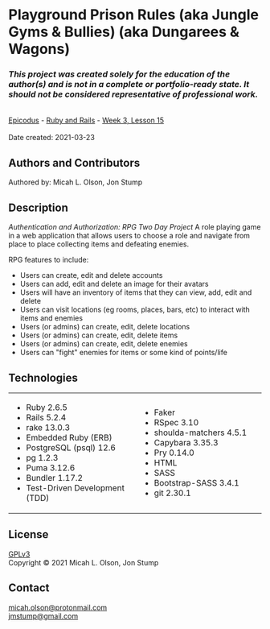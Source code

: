 # Playground Prison Rules (aka Jungle Gyms & Bullies) (aka Dungarees & Wagons)

### _This project was created solely for the education of the author(s) and is not in a complete or portfolio-ready state. It should not be considered representative of professional work._
\
[Epicodus](https://www.epicodus.com/) - [Ruby and Rails](https://www.learnhowtoprogram.com/ruby-and-rails) - [Week 3, Lesson 15](https://www.learnhowtoprogram.com/ruby-and-rails/authentication-and-authorization/flickr-clone-rpg-two-day-project)
\
\
Date created: 2021-03-23

## Authors and Contributors
Authored by: Micah L. Olson, Jon Stump

## Description
_Authentication and Authorization: RPG Two Day Project_
A role playing game in a web application that allows users to choose a role and navigate from place to place collecting items and defeating enemies.  
  
RPG features to include:
* Users can create, edit and delete accounts
* Users can add, edit and delete an image for their avatars
* Users will have an inventory of items that they can view, add, edit and delete
* Users can visit locations (eg rooms, places, bars, etc) to interact with items and enemies
* Users (or admins) can create, edit, delete locations
* Users (or admins) can create, edit, delete items
* Users (or admins) can create, edit, delete enemies
* Users can "fight" enemies for items or some kind of points/life

## Technologies
<table border="0">
 <tr>
    <td width=300px>
      <ul>
        <li>Ruby 2.6.5</li>
        <li>Rails 5.2.4</li>
        <li>rake 13.0.3</li>
        <li>Embedded Ruby (ERB)</li>
        <li>PostgreSQL (psql) 12.6</li>
        <li>pg 1.2.3</li>
        <li>Puma 3.12.6</li>
        <li>Bundler 1.17.2</li>
        <li>Test-Driven Development (TDD)</li>
      </ul>
    </td>
    <td width=300px>
      <ul>
        <li>Faker</li>
        <li>RSpec 3.10</li>
        <li>shoulda-matchers 4.5.1</li>
        <li>Capybara 3.35.3</li>
        <li>Pry 0.14.0</li>
        <li>HTML</li>
        <li>SASS</li>
        <li>Bootstrap-SASS 3.4.1</li>
        <li>git 2.30.1</li>
      </ul>
    </td>
 </tr>
</table>

## License
[GPLv3](https://choosealicense.com/licenses/gpl-3.0/)  
Copyright &copy; 2021 Micah L. Olson, Jon Stump

## Contact
micah.olson@protonmail.com  
jmstump@gmail.com
